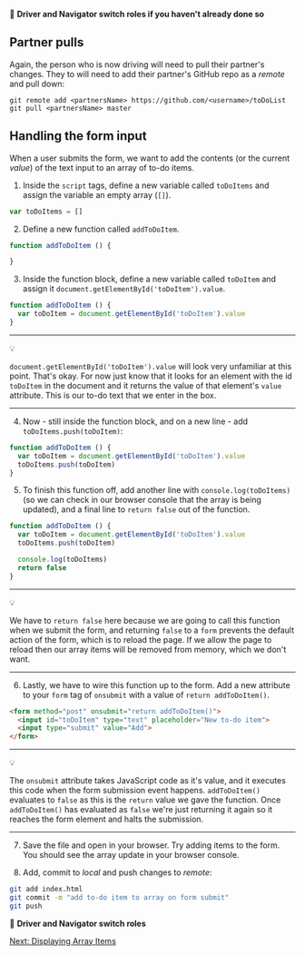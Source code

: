 :twisted_rightwards_arrows: **Driver and Navigator switch roles if you haven't already done so**

Partner pulls
------
Again, the person who is now driving will need to pull their partner's changes. They to will need to add their partner's GitHub repo as a *remote* and pull down:
```
git remote add <partnersName> https://github.com/<username>/toDoList
git pull <partnersName> master
```

Handling the form input
------
When a user submits the form, we want to add the contents (or the current *value*) of the text input to an array of to-do items.

1) Inside the `script` tags, define a new variable called `toDoItems` and assign the variable an empty array (`[]`). 

```javascript
var toDoItems = []
```

2) Define a new function called `addToDoItem`.

```javascript
function addToDoItem () {

}
```

3) Inside the function block, define a new variable called `toDoItem` and assign it `document.getElementById('toDoItem').value`.

```javascript
function addToDoItem () {
  var toDoItem = document.getElementById('toDoItem').value
}
```

***
:bulb:

`document.getElementById('toDoItem').value` will look very unfamiliar at this point. That's okay. For now just know that it looks for an element with the id `toDoItem` in the document and it returns the value of that element's `value` attribute. This is our to-do text that we enter in the box.
***

4) Now - still inside the function block, and on a new line - add `toDoItems.push(toDoItem)`:

```javascript
function addToDoItem () {
  var toDoItem = document.getElementById('toDoItem').value
  toDoItems.push(toDoItem)
}
```

5) To finish this function off, add another line with `console.log(toDoItems)` (so we can check in our browser console that the array is being updated), and a final line to `return false` out of the function.

```javascript
function addToDoItem () {
  var toDoItem = document.getElementById('toDoItem').value
  toDoItems.push(toDoItem)

  console.log(toDoItems)
  return false
}
```

***
:bulb:

We have to `return false` here because we are going to call this function when we submit the form, and returning `false` to a `form` prevents the default action of the form, which is to reload the page. If we allow the page to reload then our array items will be removed from memory, which we don't want.
***

6) Lastly, we have to wire this function up to the form. Add a new attribute to your `form` tag of `onsubmit` with a value of `return addToDoItem()`.

```html
<form method="post" onsubmit="return addToDoItem()">
  <input id="toDoItem" type="text" placeholder="New to-do item">
  <input type="submit" value="Add">
</form>
```

***
:bulb:

The `onsubmit` attribute takes JavaScript code as it's value, and it executes this code when the form submission event happens. `addToDoItem()` evaluates to `false` as this is the `return` value we gave the function. Once `addToDoItem()` has evaluated as `false` we're just returning it again so it reaches the form element and halts the submission.
***

7) Save the file and open in your browser. Try adding items to the form. You should see the array update in your browser console.

8) Add, commit to *local* and push changes to *remote*:

```bash
git add index.html
git commit -m "add to-do item to array on form submit"
git push
```

:twisted_rightwards_arrows: **Driver and Navigator switch roles**

[Next: Displaying Array Items](https://github.com/MCRcodes/course/blob/master/week3/week3_lesson2_page3.md)